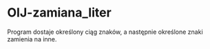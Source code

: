 # OIJ-zamiana_liter
Program dostaje określony ciąg znaków, a następnie określone znaki zamienia na inne.
